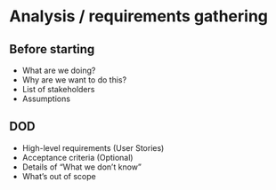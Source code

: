 # Analysis / requirements gathering

## Before starting
- What are we doing?
- Why are we want to do this?
- List of stakeholders
- Assumptions

## DOD
- High-level requirements (User Stories)
- Acceptance criteria (Optional)
- Details of “What we don’t know”
- What’s out of scope
